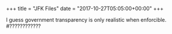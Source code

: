 +++
title = "JFK Files"
date = "2017-10-27T05:05:00+00:00"
+++

I guess government transparency is only realistic when enforcible. #????????????
			